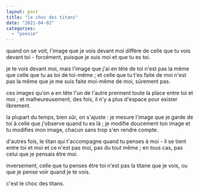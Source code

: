 ```yaml
---
layout: post
title: "le choc des titans"
date: "2021-04-02"
categories: 
  - "poesie"
---
```


quand on se voit, l'image que je vois devant moi diffère de celle que tu vois devant toi - forcément, puisque je suis moi et que tu es toi.

je te vois devant moi, mais l'image que j'ai en tête de toi n'est pas la même que celle que tu as toi de toi-même ; et celle que tu t'es faite de moi n'est pas la même que je me suis faite moi-même de moi, sûrement pas.

ces images qu'on a en tête l'un de l'autre prennent toute la place entre toi et moi ; et malheureusement, des fois, il n'y a plus d'espace pour exister librement.

la plupart du temps, bien sûr, on s'ajuste : je mesure l'image que je garde de toi à celle que j'observe quand tu es là ; je modifie doucement ton image et tu modifies mon image, chacun sans trop s'en rendre compte.

d'autres fois, le titan qui t'accompagne quand tu penses à moi - il se tient entre toi et moi et ce n'est pas moi, pas du tout même ; en tous cas, pas celui que je pensais être moi.

inversement, celle que tu penses être toi n'est pas la titane que je vois, ou que je pense voir quand je te vois.

c'est le choc des titans.
